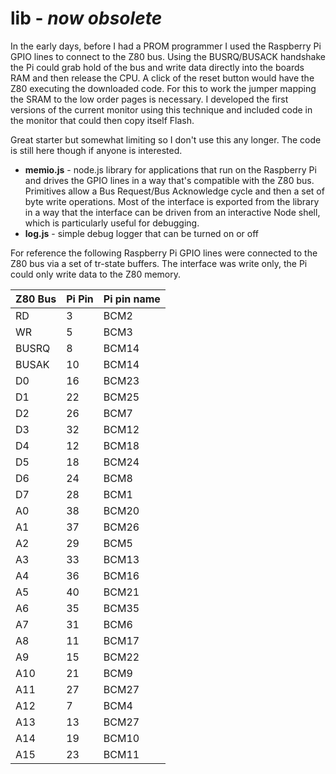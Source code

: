 # lib - _now obsolete_

In the early days, before I had a PROM programmer I used the Raspberry Pi GPIO lines to connect to the Z80 bus. Using the BUSRQ/BUSACK handshake the Pi could grab hold of the bus and write data directly into the boards RAM and then release the CPU. A click of the reset button would have the Z80 executing the downloaded code. For this to work the jumper mapping the SRAM to the low order pages is necessary. I developed the first versions of the current monitor using this technique and included code in the monitor that could then copy itself Flash.

Great starter but somewhat limiting so I don't use this any longer. The code is still here though if anyone is interested.

+ **memio.js** - node.js library for applications that run on the Raspberry Pi and drives the GPIO lines in a way that's compatible with the Z80 bus. Primitives allow a Bus Request/Bus Acknowledge cycle and then a set of byte write operations. Most of the interface is exported from the library in a way that the interface can be driven from an interactive Node shell, which is particularly useful for debugging.
+ **log.js** - simple debug logger that can be turned on or off

For reference the following Raspberry Pi GPIO lines were connected to the Z80 bus via a set of tr-state buffers. The interface was write only, the Pi could only write data to the Z80 memory.

|Z80 Bus|Pi Pin|Pi pin name|
|-------|------|-----------|
|  RD   |   3  |    BCM2   |
|  WR   |   5  |    BCM3   |
| BUSRQ |   8  |    BCM14  |
| BUSAK |  10  |    BCM14  |
|  D0   |  16  |    BCM23  |
|  D1   |  22  |    BCM25  |
|  D2   |  26  |    BCM7   |
|  D3   |  32  |    BCM12  |
|  D4   |  12  |    BCM18  |
|  D5   |  18  |    BCM24  |
|  D6   |  24  |    BCM8   |
|  D7   |  28  |    BCM1   |
|  A0   |  38  |    BCM20  |
|  A1   |  37  |    BCM26  |
|  A2   |  29  |    BCM5   |
|  A3   |  33  |    BCM13  |
|  A4   |  36  |    BCM16  |
|  A5   |  40  |    BCM21  |
|  A6   |  35  |    BCM35  |
|  A7   |  31  |    BCM6   |
|  A8   |  11  |    BCM17  |
|  A9   |  15  |    BCM22  |
|  A10  |  21  |    BCM9   |
|  A11  |  27  |    BCM27  |
|  A12  |   7  |    BCM4   |
|  A13  |  13  |    BCM27  |
|  A14  |  19  |    BCM10  |
|  A15  |  23  |    BCM11  |
